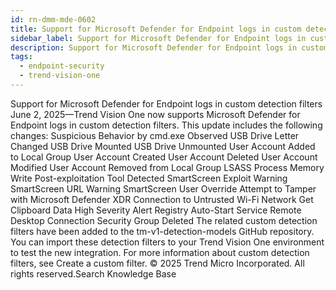```yaml
---
id: rn-dmm-mde-0602
title: Support for Microsoft Defender for Endpoint logs in custom detection filters
sidebar_label: Support for Microsoft Defender for Endpoint logs in custom detection filters
description: Support for Microsoft Defender for Endpoint logs in custom detection filters
tags:
  - endpoint-security
  - trend-vision-one
---
```


 Support for Microsoft Defender for Endpoint logs in custom detection filters June 2, 2025—Trend Vision One now supports Microsoft Defender for Endpoint logs in custom detection filters. This update includes the following changes: Suspicious Behavior by cmd.exe Observed USB Drive Letter Changed USB Drive Mounted USB Drive Unmounted User Account Added to Local Group User Account Created User Account Deleted User Account Modified User Account Removed from Local Group LSASS Process Memory Write Post-exploitation Tool Detected SmartScreen Exploit Warning SmartScreen URL Warning SmartScreen User Override Attempt to Tamper with Microsoft Defender XDR Connection to Untrusted Wi-Fi Network Get Clipboard Data High Severity Alert Registry Auto-Start Service Remote Desktop Connection Security Group Deleted The related custom detection filters have been added to the tm-v1-detection-models GitHub repository. You can import these detection filters to your Trend Vision One environment to test the new integration. For more information about custom detection filters, see Create a custom filter. © 2025 Trend Micro Incorporated. All rights reserved.Search Knowledge Base